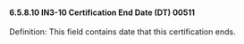 #### 6.5.8.10 IN3-10 Certification End Date (DT) 00511

Definition: This field contains date that this certification ends.
